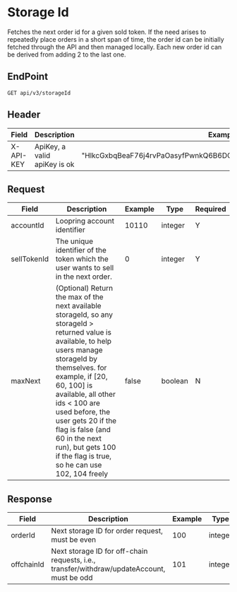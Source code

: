 # Storage Id

Fetches the next order id for a given sold token. If the need arises to repeatedly place orders in a short span of time, the order id can be initially fetched through the API and then managed locally. Each new order id can be derived from adding 2 to the last one.

## EndPoint

```
GET api/v3/storageId
```



## Header

<table><thead><tr><th>Field</th><th>Description</th><th>Example</th><th data-hidden>Type</th><th data-hidden>Required</th></tr></thead><tbody><tr><td>X-API-KEY</td><td>ApiKey, a valid apiKey is ok</td><td>"HlkcGxbqBeaF76j4rvPaOasyfPwnkQ6B6DQ6THZWbvrAGxzEdulXQvOKLrRWZLnN"</td><td>string</td><td>Y</td></tr></tbody></table>



## Request

<table><thead><tr><th>Field</th><th>Description</th><th>Example</th><th data-hidden>Type</th><th data-hidden>Required</th></tr></thead><tbody><tr><td>accountId</td><td>Loopring account identifier</td><td>10110</td><td>integer</td><td>Y</td></tr><tr><td>sellTokenId</td><td>The unique identifier of the token which the user wants to sell in the next order.</td><td>0</td><td>integer</td><td>Y</td></tr><tr><td>maxNext</td><td>(Optional) Return the max of the next available storageId, so any storageId > returned value is available, to help users manage storageId by themselves. for example, if [20, 60, 100] is available, all other ids &#x3C; 100 are used before, the user gets 20 if the flag is false (and 60 in the next run), but gets 100 if the flag is true, so he can use 102, 104 freely</td><td>false</td><td>boolean</td><td>N</td></tr></tbody></table>



## Response

<table><thead><tr><th>Field</th><th>Description</th><th>Example</th><th data-hidden>Type</th><th data-hidden>Required</th></tr></thead><tbody><tr><td>orderId</td><td>Next storage ID for order request, must be even</td><td>100</td><td>integer</td><td>N</td></tr><tr><td>offchainId</td><td>Next storage ID for off-chain requests, i.e., transfer/withdraw/updateAccount, must be odd</td><td>101</td><td>integer</td><td>N</td></tr></tbody></table>
